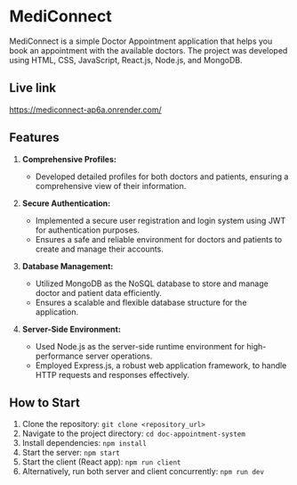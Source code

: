 # MediConnect

MediConnect is a simple Doctor Appointment application that helps you book an appointment with the available doctors. The project was developed using HTML, CSS, JavaScript, React.js, Node.js, and MongoDB.
## Live link

  https://mediconnect-ap6a.onrender.com/
  
## Features

1. **Comprehensive Profiles:**
   - Developed detailed profiles for both doctors and patients, ensuring a comprehensive view of their information.

2. **Secure Authentication:**
   - Implemented a secure user registration and login system using JWT for authentication purposes.
   - Ensures a safe and reliable environment for doctors and patients to create and manage their accounts.

3. **Database Management:**
   - Utilized MongoDB as the NoSQL database to store and manage doctor and patient data efficiently.
   - Ensures a scalable and flexible database structure for the application.

4. **Server-Side Environment:**
   - Used Node.js as the server-side runtime environment for high-performance server operations.
   - Employed Express.js, a robust web application framework, to handle HTTP requests and responses effectively.

## How to Start

1. Clone the repository: `git clone <repository_url>`
2. Navigate to the project directory: `cd doc-appointment-system`
3. Install dependencies: `npm install`
4. Start the server: `npm start`
5. Start the client (React app): `npm run client`
6. Alternatively, run both server and client concurrently: `npm run dev`


